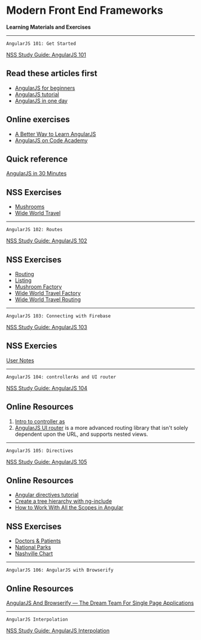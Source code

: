 # Modern Front End Frameworks
**Learning Materials and Exercises**

---

```text
AngularJS 101: Get Started
```
[NSS Study Guide: AngularJS 101](MF_ANGULAR_101.md)

   ## Read these articles first
   * [AngularJS for beginners](http://medialoot.com/blog/angularjs-for-absolute-beginners/)
   * [AngularJS tutorial](https://www.airpair.com/angularjs/posts/angularjs-tutorial)
   * [AngularJS in one day](http://toddmotto.com/ultimate-guide-to-learning-angular-js-in-one-day/)

   ## Online exercises
   * [A Better Way to Learn AngularJS](https://thinkster.io/a-better-way-to-learn-angularjs/)
   * [AngularJS on Code Academy](https://www.codecademy.com/courses/javascript-advanced-en-2hJ3J/0/1)

   ## Quick reference
   [AngularJS in 30 Minutes](http://www.revillweb.com/tutorials/angularjs-in-30-minutes-angularjs-tutorial/)

   ## NSS Exercises
   * [Mushrooms](MF_MUSHROOMS.md)
   * [Wide World Travel](MF_WIDE_WORLD_TRAVEL.md)

---

```text
AngularJS 102: Routes
```
   [NSS Study Guide: AngularJS 102](MF_ANGULAR_102.md)

   ## NSS Exercises
   * [Routing](MF_ROUTE_ROUTING.md)
   * [Listing](MF_ROUTE_LISTING.md)
   * [Mushroom Factory](MF_MUSHROOM_FACTORY.md)
   * [Wide World Travel Factory](MF_WIDE_WORLD_TRAVEL_FACTORY.md)
   * [Wide World Travel Routing](MF_WIDE_WORLD_TRAVEL_ROUTING.md)

---

```text
AngularJS 103: Connecting with Firebase
```

   [NSS Study Guide: AngularJS 103](MF_ANGULAR_103.md)

   ## NSS Exercies
   [User Notes](../exercises/MF_USER_NOTES.md)

---

```text
AngularJS 104: controllerAs and UI router
```

   [NSS Study Guide: AngularJS 104](MF_ANGULAR_104.md)

   ## Online Resources
   1. [Intro to controller as](http://toddmotto.com/digging-into-angulars-controller-as-syntax/)
   1. [AngularJS UI router](https://github.com/angular-ui/ui-router) is a more advanced routing library that isn't solely dependent upon the URL, and supports nested views.

---

```text
AngularJS 105: Directives
```

   [NSS Study Guide: AngularJS 105](MF_ANGULAR_105.md)

   ## Online Resources
   * [Angular directives tutorial](http://www.befundoo.com/university/tutorials/angularjs-directives-tutorial/)
   * [Create a tree hierarchy with ng-include](http://gurustop.net/blog/2014/07/15/angularjs-using-templates-ng-include-create-infinite-tree/)
   * [How to Work With All the Scopes in Angular](http://jonathancreamer.com/working-with-all-the-different-kinds-of-scopes-in-angular/)

   ## NSS Exercises
   * [Doctors & Patients](../exercises/MF_DOCTORS_PATIENTS.md)
   * [National Parks](../exercises/MF_NATIONAL_PARKS.md)
   * [Nashville Chart](../exercises/MF_MF_NASHVILLE_CHART.md)


---

```text
AngularJS 106: AngularJS with Browserify
```

## Online Resources
   [AngularJS And Browserify — The Dream Team For Single Page Applications](https://blog.codecentric.de/en/2014/08/angularjs-browserify/)

---
```text
AngularJS Interpolation
```

[NSS Study Guide: AngularJS Interpolation](MF_ANGULAR_INTERPOLATION.md)